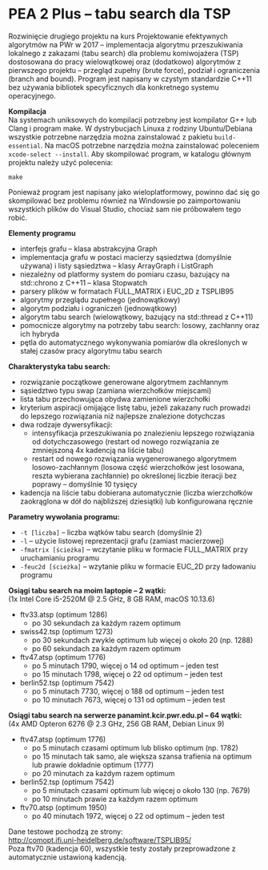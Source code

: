 # PEA 2 Plus – tabu search dla TSP
Rozwinięcie drugiego projektu na kurs Projektowanie efektywnych algorytmów na PWr w 2017 – implementacja algorytmu przeszukiwania lokalnego z zakazami (tabu search) dla problemu komiwojażera (TSP) dostosowana do pracy wielowątkowej oraz (dodatkowo) algorytmów z pierwszego projektu – przegląd zupełny (brute force), podział i ograniczenia (branch and bound). Program jest napisany w czystym standardzie C++11 bez używania bibliotek specyficznych dla konkretnego systemu operacyjnego.

__Kompilacja__    
Na systemach uniksowych do kompilacji potrzebny jest kompilator G++ lub Clang i program make. W dystrybucjach Linuxa z rodziny Ubuntu/Debiana wszystkie potrzebne narzędzia można zainstalować z pakietu `build-essential`. Na macOS potrzebne narzędzia można zainstalować poleceniem `xcode-select --install`. Aby skompilować program, w katalogu głównym projektu należy użyć polecenia:
```
make
```
Ponieważ program jest napisany jako wieloplatformowy, powinno dać się go skompilować bez problemu również na Windowsie po zaimportowaniu wszystkich plików do Visual Studio, chociaż sam nie próbowałem tego robić.

__Elementy programu__  
* interfejs grafu – klasa abstrakcyjna Graph
* implementacja grafu w postaci macierzy sąsiedztwa (domyślnie używana) i listy sąsiedztwa – klasy ArrayGraph i ListGraph
* niezależny od platformy system do pomiaru czasu, bazujący na std::chrono z C++11 – klasa Stopwatch
* parsery plików w formatach FULL_MATRIX i EUC_2D z TSPLIB95
* algorytmy przeglądu zupełnego (jednowątkowy)
* algorytm podziału i ograniczeń (jednowątkowy)
* algorytm tabu search (wielowątkowy, bazujący na std::thread z C++11)
* pomocnicze algorytmy na potrzeby tabu search: losowy, zachłanny oraz ich hybryda
* pętla do automatycznego wykonywania pomiarów dla określonych w stałej czasów pracy algorytmu tabu search

__Charakterystyka tabu search:__
* rozwiązanie początkowe generowane algorytmem zachłannym
* sąsiedztwo typu swap (zamiana wierzchołków miejscami)
* lista tabu przechowująca obydwa zamienione wierzchołki
* kryterium aspiracji omijające listę tabu, jeżeli zakazany ruch prowadzi do lepszego rozwiązania niż najlepsze znalezione dotychczas
* dwa rodzaje dywersyfikacji:
  * intensyfikacja przeszukiwania po znalezieniu lepszego rozwiązania od dotychczasowego (restart od nowego rozwiązania ze zmniejszoną 4x kadencją na liście tabu)
  * restart od nowego rozwiązania wygenerowanego algorytmem losowo-zachłannym (losowa część wierzchołków jest losowana, reszta wybierana zachłannie) po określonej liczbie iteracji bez poprawy – domyślnie 10 tysięcy
* kadencja na liście tabu dobierana automatycznie (liczba wierzchołków zaokrąglona w dół do najbliższej dziesiątki) lub konfigurowana ręcznie

__Parametry wywołania programu:__
* `-t [liczba]` – liczba wątków tabu search (domyślnie 2)
* `-l` – użycie listowej reprezentacji grafu (zamiast macierzowej)
* `-fmatrix [ścieżka]` – wczytanie pliku w formacie FULL_MATRIX przy uruchamianiu programu
* `-feuc2d [ścieżka]` – wzytanie pliku w formacie EUC_2D przy ładowaniu programu

__Osiągi tabu search na moim laptopie – 2 wątki:__  
(1x Intel Core i5-2520M @ 2.5 GHz, 8 GB RAM, macOS 10.13.6)
* ftv33.atsp (optimum 1286)
  * po 30 sekundach za każdym razem optimum
* swiss42.tsp (optimum 1273)
  * po 30 sekundach zwykle optimum lub więcej o około 20 (np. 1288)  
  * po 60 sekundach za każdym razem optimum
* ftv47.atsp (optimum 1776)
  * po 5 minutach 1790, więcej o 14 od optimum – jeden test
  * po 15 minutach 1798, więcej o 22 od optimum – jeden test
* berlin52.tsp (optimum 7542)
  * po 5 minutach 7730, więcej o 188 od optimum – jeden test
  * po 10 minutach 7673, więcej o 131 od optimum – jeden test

__Osiągi tabu search na serwerze panamint.kcir.pwr.edu.pl – 64 wątki:__  
(4x AMD Opteron 6276 @ 2.3 GHz, 256 GB RAM, Debian Linux 9)
* ftv47.atsp (optimum 1776)
  * po 5 minutach czasami optimum lub blisko optimum (np. 1782)
  * po 15 minutach tak samo, ale większa szansa trafienia na optimum lub prawie dokładnie optimum (1777)
  * po 20 minutach za każdym razem optimum
* berlin52.tsp (optimum 7542)
  * po 5 minutach czasami optimum lub więcej o około 130 (np. 7679)
  * po 10 minutach prawie za każdym razem optimum
* ftv70.atsp (optimum 1950)
  * po 40 minutach 1972, więcej o 22 od optimum – jeden test  

Dane testowe pochodzą ze strony:  
http://comopt.ifi.uni-heidelberg.de/software/TSPLIB95/  
Poza ftv70 (kadencja 60), wszystkie testy zostały przeprowadzone z automatycznie ustawioną kadencją.
